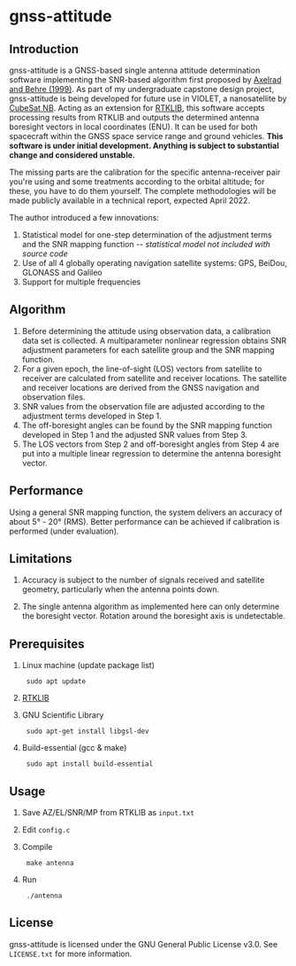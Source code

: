 # gnss-attitude
## Introduction
gnss-attitude is a GNSS-based single antenna attitude determination software implementing the SNR-based algorithm first proposed by [Axelrad and Behre (1999)](https://ieeexplore.ieee.org/abstract/document/736346). As part of my undergraduate capstone design project, gnss-attitude is being developed for future use in VIOLET, a nanosatellite by [CubeSat NB](https://www.unb.ca/initiatives/cubesat/). Acting as an extension for [RTKLIB](http://www.rtklib.com/), this software accepts processing results from RTKLIB and outputs the determined antenna boresight vectors in local coordinates (ENU). It can be used for both spacecraft within the GNSS space service range and ground vehicles. **This software is under initial development. Anything is subject to substantial change and considered unstable.**

The missing parts are the calibration for the specific antenna-receiver pair you're using and some treatments according to the orbital altitude; for these, you have to do them yourself. The complete methodologies will be made publicly available in a technical report, expected April 2022.

The author introduced a few innovations:
1. Statistical model for one-step determination of the adjustment terms and the SNR mapping function -- *statistical model not included with source code*
2. Use of all 4 globally operating navigation satellite systems: GPS, BeiDou, GLONASS and Galileo
3. Support for multiple frequencies

## Algorithm
1. Before determining the attitude using observation data, a calibration data set is collected. A multiparameter nonlinear regression obtains SNR adjustment parameters for each satellite group and the SNR mapping function.
2. For a given epoch, the line-of-sight (LOS) vectors from satellite to receiver are calculated from satellite and receiver locations. The satellite and receiver locations are derived from the GNSS navigation and observation files.
3. SNR values from the observation file are adjusted according to the adjustment terms developed in Step 1.
4. The off-boresight angles can be found by the SNR mapping function developed in Step 1 and the adjusted SNR values from Step 3.
5. The LOS vectors from Step 2 and off-boresight angles from Step 4 are put into a multiple linear regression to determine the antenna boresight vector.

## Performance
Using a general SNR mapping function, the system delivers an accuracy of about 5° - 20° (RMS). Better performance can be achieved if calibration is performed (under evaluation).

## Limitations
1. Accuracy is subject to the number of signals received and satellite geometry, particularly when the antenna points down.

2. The single antenna algorithm as implemented here can only determine the boresight vector. Rotation around the boresight axis is undetectable.

## Prerequisites
1. Linux machine (update package list)

        sudo apt update

2. [RTKLIB](http://www.rtklib.com/)
3. GNU Scientific Library

        sudo apt-get install libgsl-dev

4. Build-essential (gcc & make)

        sudo apt install build-essential

## Usage
1. Save AZ/EL/SNR/MP from RTKLIB as `input.txt`

2. Edit `config.c`

3. Compile

        make antenna

4. Run

        ./antenna

## License
gnss-attitude is licensed under the GNU General Public License v3.0. See `LICENSE.txt` for more information.
